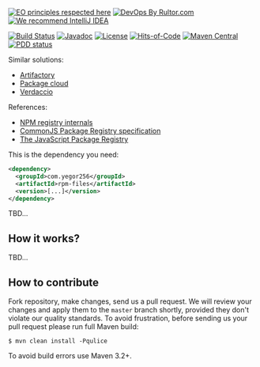 [![EO principles respected here](https://www.elegantobjects.org/badge.svg)](https://www.elegantobjects.org)
[![DevOps By Rultor.com](http://www.rultor.com/b/yegor256/npm-files)](http://www.rultor.com/p/yegor256/npm-files)
[![We recommend IntelliJ IDEA](https://www.elegantobjects.org/intellij-idea.svg)](https://www.jetbrains.com/idea/)

[![Build Status](https://img.shields.io/travis/yegor256/npm-files/master.svg)](https://travis-ci.org/yegor256/npm-files)
[![Javadoc](http://www.javadoc.io/badge/com.yegor256/npm-files.svg)](http://www.javadoc.io/doc/com.yegor256/npm-files)
[![License](https://img.shields.io/badge/license-MIT-green.svg)](https://github.com/yegor256/npm-files/blob/master/LICENSE.txt)
[![Hits-of-Code](https://hitsofcode.com/github/yegor256/npm-files)](https://hitsofcode.com/view/github/yegor256/npm-files)
[![Maven Central](https://img.shields.io/maven-central/v/com.yegor256/npm-files.svg)](https://maven-badges.herokuapp.com/maven-central/com.yegor256/npm-files)
[![PDD status](http://www.0pdd.com/svg?name=yegor256/npm-files)](http://www.0pdd.com/p?name=yegor256/npm-files)

Similar solutions:

   * [Artifactory](https://www.jfrog.com/confluence/display/RTF/npm+Registry)
   * [Package cloud](https://packagecloud.io/docs#node_npm)
   * [Verdaccio](https://github.com/verdaccio/verdaccio)

References: 

   * [NPM registry internals](https://blog.packagecloud.io/eng/2018/01/24/npm-registry-internals/)
   * [CommonJS Package Registry specification](http://wiki.commonjs.org/wiki/Packages/Registry)
   * [The JavaScript Package Registry](https://docs.npmjs.com/misc/registry)

This is the dependency you need:

```xml
<dependency>
  <groupId>com.yegor256</groupId>
  <artifactId>rpm-files</artifactId>
  <version>[...]</version>
</dependency>
```

TBD...

## How it works?

TBD...

## How to contribute

Fork repository, make changes, send us a pull request. We will review
your changes and apply them to the `master` branch shortly, provided
they don't violate our quality standards. To avoid frustration, before
sending us your pull request please run full Maven build:

```
$ mvn clean install -Pqulice
```

To avoid build errors use Maven 3.2+.
